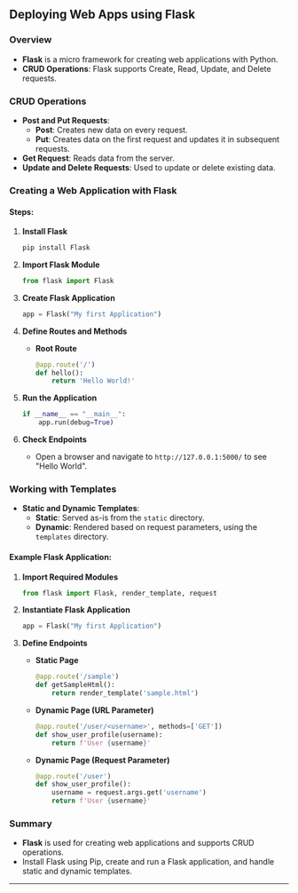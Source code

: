 ## Deploying Web Apps using Flask

### Overview
- **Flask** is a micro framework for creating web applications with Python.
- **CRUD Operations**: Flask supports Create, Read, Update, and Delete requests.

### CRUD Operations
- **Post and Put Requests**:
  - **Post**: Creates new data on every request.
  - **Put**: Creates data on the first request and updates it in subsequent requests.
- **Get Request**: Reads data from the server.
- **Update and Delete Requests**: Used to update or delete existing data.

### Creating a Web Application with Flask

#### Steps:

1. **Install Flask**
   ```bash
   pip install Flask
   ```

2. **Import Flask Module**
   ```python
   from flask import Flask
   ```

3. **Create Flask Application**
   ```python
   app = Flask("My first Application")
   ```

4. **Define Routes and Methods**
   - **Root Route**
     ```python
     @app.route('/')
     def hello():
         return 'Hello World!'
     ```

5. **Run the Application**
   ```python
   if __name__ == "__main__":
       app.run(debug=True)
   ```

6. **Check Endpoints**
   - Open a browser and navigate to `http://127.0.0.1:5000/` to see "Hello World".

### Working with Templates

- **Static and Dynamic Templates**:
  - **Static**: Served as-is from the `static` directory.
  - **Dynamic**: Rendered based on request parameters, using the `templates` directory.

#### Example Flask Application:

1. **Import Required Modules**
   ```python
   from flask import Flask, render_template, request
   ```

2. **Instantiate Flask Application**
   ```python
   app = Flask("My first Application")
   ```

3. **Define Endpoints**
   - **Static Page**
     ```python
     @app.route('/sample')
     def getSampleHtml():
         return render_template('sample.html')
     ```
   - **Dynamic Page (URL Parameter)**
     ```python
     @app.route('/user/<username>', methods=['GET'])
     def show_user_profile(username):
         return f'User {username}'
     ```
   - **Dynamic Page (Request Parameter)**
     ```python
     @app.route('/user')
     def show_user_profile():
         username = request.args.get('username')
         return f'User {username}'
     ```

### Summary
- **Flask** is used for creating web applications and supports CRUD operations.
- Install Flask using Pip, create and run a Flask application, and handle static and dynamic templates.

---